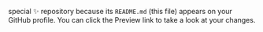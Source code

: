  special ✨ repository because its `README.md` (this file) appears on your GitHub profile.
You can click the Preview link to take a look at your changes.

